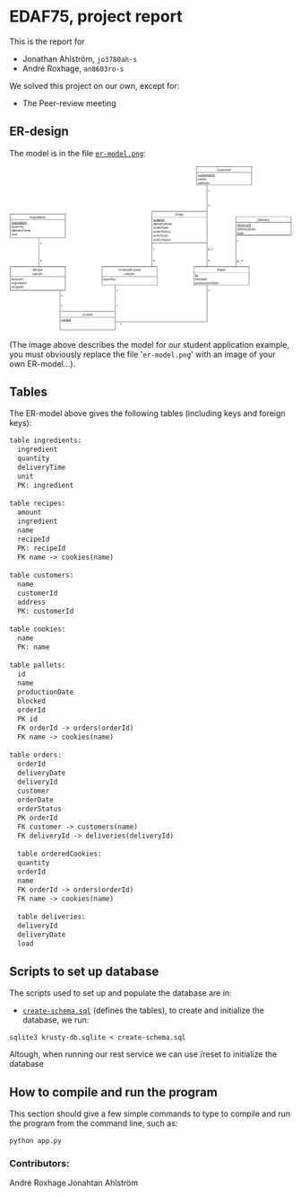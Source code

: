 # EDAF75, project report

This is the report for

 + Jonathan Ahlström, `jo3780ah-s`
 + André Roxhage, `an8603ro-s`

We solved this project on our own, except for:

 + The Peer-review meeting


## ER-design

The model is in the file [`er-model.png`](er-model.png):


<center>
    <img src="er-model.png">
</center>

(The image above describes the model for our student application
example, you must obviously replace the file '`er-model.png`' with an
image of your own ER-model...).


## Tables

The ER-model above gives the following tables (including keys and
foreign keys):

```text
table ingredients:
  ingredient
  quantity
  deliveryTime
  unit
  PK: ingredient

table recipes:
  amount
  ingredient
  name
  recipeId
  PK: recipeId
  FK name -> cookies(name)

table customers:
  name
  customerId
  address
  PK: customerId

table cookies:
  name
  PK: name

table pallets:
  id
  name
  productionDate
  blocked
  orderId
  PK id
  FK orderId -> orders(orderId)
  FK name -> cookies(name)

table orders:
  orderId
  deliveryDate
  deliveryId
  customer
  orderDate
  orderStatus
  PK orderId
  FK customer -> customers(name)
  FK deliveryId -> deliveries(deliveryId)

  table orderedCookies:
  quantity
  orderId
  name
  FK orderId -> orders(orderId)
  FK name -> cookies(name)

  table deliveries:
  deliveryId
  deliveryDate
  load
```

## Scripts to set up database

The scripts used to set up and populate the database are in:

 + [`create-schema.sql`](create-schema.sql) (defines the tables), to create and initialize the database, we run:

```shell
sqlite3 krusty-db.sqlite < create-schema.sql
```

Altough, when running our rest service we can use /reset to initialize the database

## How to compile and run the program

This section should give a few simple commands to type to
compile and run the program from the command line, such as:

```shell
python app.py
```


### Contributors:
André Roxhage
Jonahtan Ahlström
